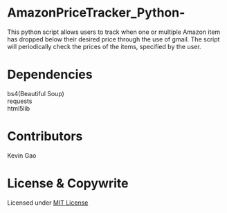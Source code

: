 # AmazonPriceTracker_Python-

This python script allows users to track when one or multiple Amazon item has dropped below their desired price through the use of gmail.
The script will periodically check the prices of the items, specified by the user. 

# Dependencies 

bs4(Beautiful Soup)\
requests\
html5lib

# Contributors

Kevin Gao

# License & Copywrite

Licensed under [MIT License](LICENSE)
